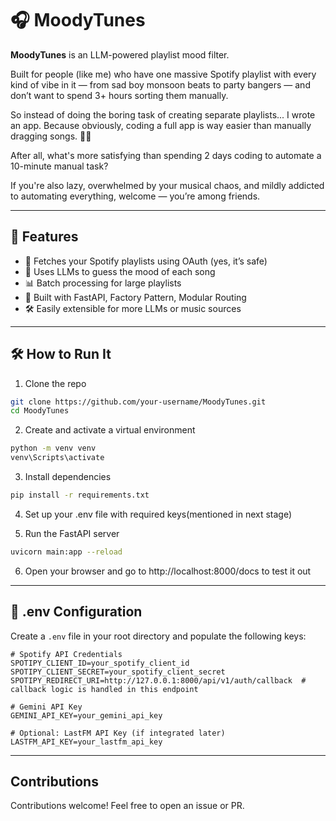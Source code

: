 # 🎧 MoodyTunes

**MoodyTunes** is an LLM-powered playlist mood filter.  

Built for people (like me) who have one massive Spotify playlist with every kind of vibe in it — from sad boy monsoon beats to party bangers — and don’t want to spend 3+ hours sorting them manually.

So instead of doing the boring task of creating separate playlists... I wrote an app. Because obviously, coding a full app is way easier than manually dragging songs. 🤷‍♂️

After all, what's more satisfying than spending 2 days coding to automate a 10-minute manual task?


If you're also lazy, overwhelmed by your musical chaos, and mildly addicted to automating everything, welcome — you’re among friends.

---

## 🚀 Features

- 🎵 Fetches your Spotify playlists using OAuth (yes, it’s safe)
- 🤖 Uses LLMs to guess the mood of each song
- 📊 Batch processing for large playlists
- 🧠 Built with FastAPI, Factory Pattern, Modular Routing 
- 🛠️ Easily extensible for more LLMs or music sources


---


## 🛠️ How to Run It

1. Clone the repo  

```bash
git clone https://github.com/your-username/MoodyTunes.git
cd MoodyTunes
```

2. Create and activate a virtual environment

```bash
python -m venv venv
venv\Scripts\activate
```
3. Install dependencies

```bash
pip install -r requirements.txt
```

4. Set up your .env file with required keys(mentioned in next stage)

5. Run the FastAPI server

```bash
uvicorn main:app --reload
```

6. Open your browser and go to http://localhost:8000/docs to test it out



---

## 🧪 .env Configuration

Create a `.env` file in your root directory and populate the following keys:

```env
# Spotify API Credentials
SPOTIPY_CLIENT_ID=your_spotify_client_id
SPOTIPY_CLIENT_SECRET=your_spotify_client_secret
SPOTIPY_REDIRECT_URI=http://127.0.0.1:8000/api/v1/auth/callback  # callback logic is handled in this endpoint 

# Gemini API Key
GEMINI_API_KEY=your_gemini_api_key

# Optional: LastFM API Key (if integrated later)
LASTFM_API_KEY=your_lastfm_api_key 

```
---

## Contributions

Contributions welcome! Feel free to open an issue or PR.